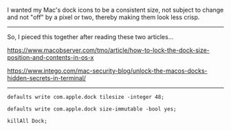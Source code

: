 I wanted my Mac's dock icons to be a consistent size, not subject to change and not "off" by a pixel or two, thereby making them look less crisp.

---

So, I pieced this together after reading these two articles…

https://www.macobserver.com/tmo/article/how-to-lock-the-dock-size-position-and-contents-in-os-x

https://www.intego.com/mac-security-blog/unlock-the-macos-docks-hidden-secrets-in-terminal/

---

```
defaults write com.apple.dock tilesize -integer 48;

defaults write com.apple.dock size-immutable -bool yes;

killAll Dock;
```